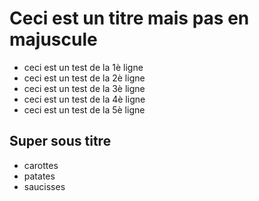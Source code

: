 # Ceci est un titre mais pas en majuscule

- ceci est un test de la 1è ligne
- ceci est un test de la 2è ligne
- ceci est un test de la 3è ligne
- ceci est un test de la 4è ligne
- ceci est un test de la 5è ligne

## Super sous titre

- carottes
- patates
- saucisses

